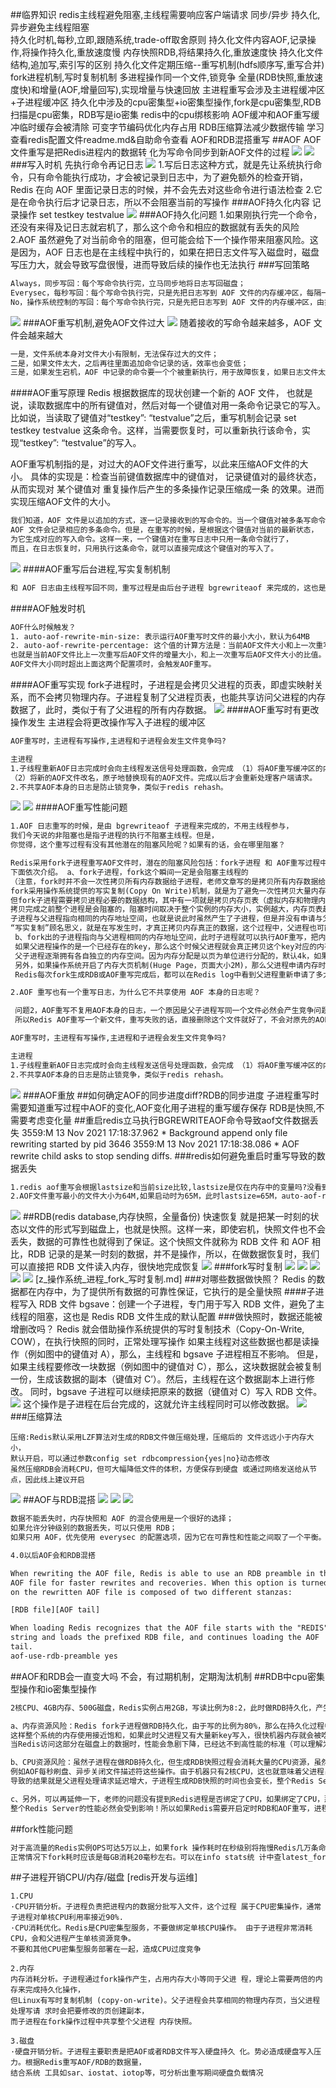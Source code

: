 ##临界知识
redis主线程避免阻塞,主线程需要响应客户端请求
同步/异步 持久化,异步避免主线程阻塞  
持久化时机,每秒,立即,跟随系统,trade-off取舍原则
持久化文件内容AOF,记录操作,将操作持久化,重放速度慢
内存快照RDB,将结果持久化,重放速度快
持久化文件结构,追加写,索引写的区别
持久化文件定期压缩--重写机制(hdfs顺序写,重写合并)
fork进程机制,写时复制机制
多进程操作同一个文件,锁竞争
全量(RDB快照,重放速度快)和增量(AOF,增量回写),实现增量与快速回放
主进程重写会涉及主进程缓冲区+子进程缓冲区
持久化中涉及的cpu密集型+io密集型操作,fork是cpu密集型,RDB扫描是cpu密集，RDB写是io密集
redis中的cpu绑核影响
AOF缓冲和AOF重写缓冲临时缓存会被清除
可变字节编码优化内存占用
RDB压缩算法减少数据传输
学习查看redis配置文件readme.md&自助命令查看
AOF和RDB混搭重写
##AOF
AOF文件重写是把Redis进程内的数据转 化为写命令同步到新AOF文件的过程
![](.z_04_分布式_redis_03_持久化_AOF_RDB(fork)_可用性_images/80334d78.png)
![](.z_04_分布式_redis_03_持久化_AOF_RDB(fork)_可用性_images/8feda45e.png)
###写入时机
先执行命令再记日志
![](.z_04_分布式_redis_03_持久化_images/3d3f7a60.png)
1.写后日志这种方式，就是先让系统执行命令，只有命令能执行成功，才会被记录到日志中，为了避免额外的检查开销，Redis 在向 AOF 里面记录日志的时候，并不会先去对这些命令进行语法检查
2.它是在命令执行后才记录日志，所以不会阻塞当前的写操作
###AOF持久化内容
记录操作
set testkey testvalue
![](.z_04_分布式_redis_03_持久化_images/22584bf9.png)
###AOF持久化问题
1.如果刚执行完一个命令，还没有来得及记日志就宕机了，那么这个命令和相应的数据就有丢失的风险
2.AOF 虽然避免了对当前命令的阻塞，但可能会给下一个操作带来阻塞风险。这是因为，AOF 日志也是在主线程中执行的，如果在把日志文件写入磁盘时，磁盘写压力大，就会导致写盘很慢，进而导致后续的操作也无法执行
###写回策略
```asp
Always，同步写回：每个写命令执行完，立马同步地将日志写回磁盘；
Everysec，每秒写回：每个写命令执行完，只是先把日志写到 AOF 文件的内存缓冲区，每隔一秒把缓冲区中的内容写入磁盘；
No，操作系统控制的写回：每个写命令执行完，只是先把日志写到 AOF 文件的内存缓冲区，由操作系统决定何时将缓冲区内容写回磁盘。
```
![](.z_04_分布式_redis_03_持久化_images/261a2885.png)
###AOF重写机制,避免AOF文件过大
![](.z_04_分布式_redis_03_持久化_AOF_RDB(fork)_可用性_images/07949210.png)
随着接收的写命令越来越多，AOF 文件会越来越大
```asp
一是，文件系统本身对文件大小有限制，无法保存过大的文件；
二是，如果文件太大，之后再往里面追加命令记录的话，效率也会变低；
三是，如果发生宕机，AOF 中记录的命令要一个个被重新执行，用于故障恢复，如果日志文件太大，整个恢复过程就会非常缓慢，这就会影响到 Redis 的正常使用
```
####AOF重写原理
Redis 根据数据库的现状创建一个新的 AOF 文件，
也就是说，读取数据库中的所有键值对，然后对每一个键值对用一条命令记录它的写入。
比如说，当读取了键值对“testkey”: “testvalue”之后，重写机制会记录 set testkey testvalue 这条命令。这样，当需要恢复时，可以重新执行该命令，实现“testkey”: “testvalue”的写入。


AOF重写机制指的是，对过大的AOF文件进行重写，以此来压缩AOF文件的大小。 具体的实现是：检查当前键值数据库中的键值对，
记录键值对的最终状态，从而实现对 某个键值对 重复操作后产生的多条操作记录压缩成一条 的效果。进而实现压缩AOF文件的大小。
```asp
我们知道，AOF 文件是以追加的方式，逐一记录接收到的写命令的。当一个键值对被多条写命令反复修改时，
AOF 文件会记录相应的多条命令。但是，在重写的时候，是根据这个键值对当前的最新状态，
为它生成对应的写入命令。这样一来，一个键值对在重写日志中只用一条命令就行了，
而且，在日志恢复时，只用执行这条命令，就可以直接完成这个键值对的写入了。
```
![](.z_04_分布式_redis_03_持久化_images/68ec1c59.png)
####AOF重写后台进程,写实复制机制
```asp
和 AOF 日志由主线程写回不同，重写过程是由后台子进程 bgrewriteaof 来完成的，这也是为了避免阻塞主线程，导致数据库性能下降
```
####AOF触发时机
```asp
AOF什么时候触发？ 
1. auto-aof-rewrite-min-size: 表示运行AOF重写时文件的最小大小，默认为64MB 
2. auto-aof-rewrite-percentage: 这个值的计算方法是：当前AOF文件大小和上一次重写后AOF文件大小的差值，再除以上一次重写后AOF文件大小。
也就是当前AOF文件比上一次重写后AOF文件的增量大小，和上一次重写后AOF文件大小的比值。 
AOF文件大小同时超出上面这两个配置项时，会触发AOF重写。
```
####AOF重写实现
fork子进程时，子进程是会拷贝父进程的页表，即虚实映射关系，而不会拷贝物理内存。子进程复制了父进程页表，也能共享访问父进程的内存数据了，此时，类似于有了父进程的所有内存数据。
![](.z_04_分布式_redis_03_持久化_images/95c06aec.png)
####AOF重写时有更改操作发生
主进程会将更改操作写入子进程的缓冲区
```asp
AOF重写时，主进程有写操作,主进程和子进程会发生文件竞争吗?
```
```asp
主进程
1.子线程重新AOF日志完成时会向主线程发送信号处理函数，会完成 （1）将AOF重写缓冲区的内容写入到新的AOF文件中。
（2）将新的AOF文件改名，原子地替换现有的AOF文件。完成以后才会重新处理客户端请求。
2.不共享AOF本身的日志是防止锁竞争，类似于redis rehash。
```
![](.z_04_分布式_redis_03_持久化_AOF_RDB(fork)_可用性_images/c0d4d23e.png)
![](.z_04_分布式_redis_03_持久化_AOF_RDB(fork)_可用性_images/0d93c7e3.png)
####AOF重写性能问题
```asp
1.AOF 日志重写的时候，是由 bgrewriteaof 子进程来完成的，不用主线程参与，
我们今天说的非阻塞也是指子进程的执行不阻塞主线程。但是，
你觉得，这个重写过程有没有其他潜在的阻塞风险呢？如果有的话，会在哪里阻塞？
```
```asp
Redis采用fork子进程重写AOF文件时，潜在的阻塞风险包括：fork子进程 和 AOF重写过程中父进程产生写入的场景，
下面依次介绍。 a、fork子进程，fork这个瞬间一定是会阻塞主线程的
（注意，fork时并不会一次性拷贝所有内存数据给子进程，老师文章写的是拷贝所有内存数据给子进程，我个人认为是有歧义的），
fork采用操作系统提供的写实复制(Copy On Write)机制，就是为了避免一次性拷贝大量内存数据给子进程造成的长时间阻塞问题，
但fork子进程需要拷贝进程必要的数据结构，其中有一项就是拷贝内存页表（虚拟内存和物理内存的映射索引表），这个拷贝过程会消耗大量CPU资源，
拷贝完成之前整个进程是会阻塞的，阻塞时间取决于整个实例的内存大小，实例越大，内存页表越大，fork阻塞时间越久。拷贝内存页表完成后，
子进程与父进程指向相同的内存地址空间，也就是说此时虽然产生了子进程，但是并没有申请与父进程相同的内存大小。那什么时候父子进程才会真正内存分离呢？
“写实复制”顾名思义，就是在写发生时，才真正拷贝内存真正的数据，这个过程中，父进程也可能会产生阻塞的风险，就是下面介绍的场景。
 b、fork出的子进程指向与父进程相同的内存地址空间，此时子进程就可以执行AOF重写，把内存中的所有数据写入到AOF文件中。但是此时父进程依旧是会有流量写入的，
 如果父进程操作的是一个已经存在的key，那么这个时候父进程就会真正拷贝这个key对应的内存数据，申请新的内存空间，这样逐渐地，父子进程内存数据开始分离，
 父子进程逐渐拥有各自独立的内存空间。因为内存分配是以页为单位进行分配的，默认4k，如果父进程此时操作的是一个bigkey，重新申请大块内存耗时会变长，可能会产阻塞风险。
 另外，如果操作系统开启了内存大页机制(Huge Page，页面大小2M)，那么父进程申请内存时阻塞的概率将会大大提高，所以在Redis机器上需要关闭Huge Page机制。
 Redis每次fork生成RDB或AOF重写完成后，都可以在Redis log中看到父进程重新申请了多大的内存空间。
```



```asp
2.AOF 重写也有一个重写日志，为什么它不共享使用 AOF 本身的日志呢？
```
```asp
 问题2，AOF重写不复用AOF本身的日志，一个原因是父子进程写同一个文件必然会产生竞争问题，控制竞争就意味着会影响父进程的性能。二是如果AOF重写过程中失败了，那么原本的AOF文件相当于被污染了，无法做恢复使用。
 所以Redis AOF重写一个新文件，重写失败的话，直接删除这个文件就好了，不会对原先的AOF文件产生影响。等重写完成之后，直接替换旧文件即可。
```

```asp
AOF重写时，主进程有写操作,主进程和子进程会发生文件竞争吗?
```
```asp
主进程
1.子线程重新AOF日志完成时会向主线程发送信号处理函数，会完成 （1）将AOF重写缓冲区的内容写入到新的AOF文件中。（2）将新的AOF文件改名，原子地替换现有的AOF文件。完成以后才会重新处理客户端请求。
2.不共享AOF本身的日志是防止锁竞争，类似于redis rehash。
```
![](.z_04_分布式_redis_03_持久化_images/81dea9c8.png)
###AOF重放
##如何确定AOF的同步进度diff?RDB的同步进度
子进程重写时需要知道重写过程中AOF的变化,AOF变化用子进程的重写缓存保存
RDB是快照,不需要考虑变化量
##重启redis立马执行BGREWRITEAOF命令导致aof文件数据丢失
3559:M 13 Nov 2021 17:18:37.962 * Background append only file rewriting started by pid 3646
3559:M 13 Nov 2021 17:18:38.086 * AOF rewrite child asks to stop sending diffs.
###redis如何避免重启时重写导致的数据丢失
```asp
1.redis aof重写会根据lastsize和当前size比较,lastsize是仅在内存中的变量吗?没看到aof文件有这个参数.
2.AOF文件重写最小的文件大小为64M,如果启动时为65M，此时lastsize=65M，auto-aof-rewrite-percentage =0,所以重启时不会进行重写吗？
```
![](.z_04_分布式_redis_03_持久化_AOF_RDB(fork)_可用性_images/58de6341.png)
##RDB(redis database,内存快照，全量备份)
快速恢复
就是把某一时刻的状态以文件的形式写到磁盘上，也就是快照。这样一来，即使宕机，快照文件也不会丢失，数据的可靠性也就得到了保证。这个快照文件就称为 RDB 文件
和 AOF 相比，RDB 记录的是某一时刻的数据，并不是操作，所以，在做数据恢复时，我们可以直接把 RDB 文件读入内存，很快地完成恢复
![](.z_04_分布式_redis_03_持久化_AOF_RDB(fork)_可用性_images/7736c04e.png)
###fork写时复制
![](.z_04_分布式_redis_03_持久化_AOF_RDB(fork)_可用性_images/e8dafc25.png)
![](.z_04_分布式_redis_03_持久化_AOF_RDB(fork)_可用性_images/15c16ab9.png)
![](.z_04_分布式_redis_03_持久化_AOF_RBD(fork)_可用性_images/2b9c9c2b.png)
![](.z_04_分布式_redis_03_持久化_AOF_RBD(fork)_可用性_images/d4275c29.png)
![](.z_04_分布式_redis_03_持久化_AOF_RBD(fork)_可用性_images/c61c7c98.png)
[z_操作系统_进程_fork_写时复制.md]
###对哪些数据做快照？
Redis 的数据都在内存中，为了提供所有数据的可靠性保证，它执行的是全量快照
####子进程写入 RDB 文件
bgsave：创建一个子进程，专门用于写入 RDB 文件，避免了主线程的阻塞，这也是 Redis RDB 文件生成的默认配置
###做快照时，数据还能被增删改吗？
Redis 就会借助操作系统提供的写时复制技术（Copy-On-Write, COW），在执行快照的同时，正常处理写操作
如果主线程对这些数据也都是读操作（例如图中的键值对 A），那么，主线程和 bgsave 子进程相互不影响。
但是，如果主线程要修改一块数据（例如图中的键值对 C），那么，这块数据就会被复制一份，生成该数据的副本（键值对 C’）。然后，主线程在这个数据副本上进行修改。
同时，bgsave 子进程可以继续把原来的数据（键值对 C）写入 RDB 文件。
![](https://static001.geekbang.org/resource/image/a2/58/a2e5a3571e200cb771ed8a1cd14d5558.jpg)
这个操作是子进程在后台完成的，这就允许主线程同时可以修改数据。
![](.z_04_分布式_redis_03_持久化_images/a99e216e.png)
###压缩算法
```
压缩:Redis默认采用LZF算法对生成的RDB文件做压缩处理，压缩后的 文件远远小于内存大小，
默认开启，可以通过参数config set rdbcompression{yes|no}动态修改
虽然压缩RDB会消耗CPU，但可大幅降低文件的体积，方便保存到硬盘 或通过网络发送给从节点，因此线上建议开启
```
[](https://zhuanlan.zhihu.com/p/311523487)
![](.z_04_分布式_redis_03_持久化_AOF_RDB(fork)_可用性_images/5e956d0a.png)
##AOF与RDB混搭
![](.z_04_分布式_redis_03_持久化_AOF_RDB(fork)_可用性_images/843aa3c0.png)
![](.z_04_分布式_redis_03_持久化_AOF_RDB(fork)_可用性_images/da1e699f.png)
![](.z_04_分布式_redis_03_持久化_AOF_RDB(fork)_可用性_images/a77430a1.png)
```asp
数据不能丢失时，内存快照和 AOF 的混合使用是一个很好的选择；
如果允许分钟级别的数据丢失，可以只使用 RDB；
如果只用 AOF，优先使用 everysec 的配置选项，因为它在可靠性和性能之间取了一个平衡。

4.0以后AOF会和RDB混搭

When rewriting the AOF file, Redis is able to use an RDB preamble in the
AOF file for faster rewrites and recoveries. When this option is turned
on the rewritten AOF file is composed of two different stanzas:

[RDB file][AOF tail]

When loading Redis recognizes that the AOF file starts with the "REDIS"
string and loads the prefixed RDB file, and continues loading the AOF
tail.
aof-use-rdb-preamble yes
```

##AOF和RDB会一直变大吗
不会，有过期机制，定期淘汰机制
##RDB中cpu密集型操作和io密集型操作
```asp
2核CPU、4GB内存、500G磁盘，Redis实例占用2GB，写读比例为8:2，此时做RDB持久化，产生的风险主要在于 CPU资源 和 内存资源 这2方面：

a、内存资源风险：Redis fork子进程做RDB持久化，由于写的比例为80%，那么在持久化过程中，“写实复制”会重新分配整个实例80%的内存副本，大约需要重新分配1.6GB内存空间，
这样整个系统的内存使用接近饱和，如果此时父进程又有大量新key写入，很快机器内存就会被吃光，如果机器开启了Swap机制，那么Redis会有一部分数据被换到磁盘上，
当Redis访问这部分在磁盘上的数据时，性能会急剧下降，已经达不到高性能的标准（可以理解为武功被废）。如果机器没有开启Swap，会直接触发OOM，父子进程会面临被系统kill掉的风险。

b、CPU资源风险：虽然子进程在做RDB持久化，但生成RDB快照过程会消耗大量的CPU资源，虽然Redis处理处理请求是单线程的，但Redis Server还有其他线程在后台工作，
例如AOF每秒刷盘、异步关闭文件描述符这些操作。由于机器只有2核CPU，这也就意味着父进程占用了超过一半的CPU资源，此时子进程做RDB持久化，可能会产生CPU竞争，
导致的结果就是父进程处理请求延迟增大，子进程生成RDB快照的时间也会变长，整个Redis Server性能下降。

c、另外，可以再延伸一下，老师的问题没有提到Redis进程是否绑定了CPU，如果绑定了CPU，那么子进程会继承父进程的CPU亲和性属性，子进程必然会与父进程争夺同一个CPU资源，
整个Redis Server的性能必然会受到影响！所以如果Redis需要开启定时RDB和AOF重写，进程一定不要绑定CPU。
```
##fork性能问题
```asp
对于高流量的Redis实例OPS可达5万以上，如果fork 操作耗时在秒级别将拖慢Redis几万条命令执行，对线上应用延迟影响非常 明显。
正常情况下fork耗时应该是每GB消耗20毫秒左右。可以在info stats统 计中查latest_fork_usec指标获取最近一次fork操作耗时，单位微秒。
```
##子进程开销CPU/内存/磁盘
[redis开发与运维]
```
1.CPU
·CPU开销分析。子进程负责把进程内的数据分批写入文件，这个过程 属于CPU密集操作，通常子进程对单核CPU利用率接近90%.
·CPU消耗优化。Redis是CPU密集型服务，不要做绑定单核CPU操作。 由于子进程非常消耗CPU，会和父进程产生单核资源竞争。
不要和其他CPU密集型服务部署在一起，造成CPU过度竞争

2.内存
内存消耗分析。子进程通过fork操作产生，占用内存大小等同于父进 程，理论上需要两倍的内存来完成持久化操作，
但Linux有写时复制机制 (copy-on-write)。父子进程会共享相同的物理内存页，当父进程处理写请 求时会把要修改的页创建副本，
而子进程在fork操作过程中共享整个父进程 内存快照。

3.磁盘
·硬盘开销分析。子进程主要职责是把AOF或者RDB文件写入硬盘持久 化。势必造成硬盘写入压力。根据Redis重写AOF/RDB的数据量，
结合系统 工具如sar、iostat、iotop等，可分析出重写期间硬盘负载情况
```
